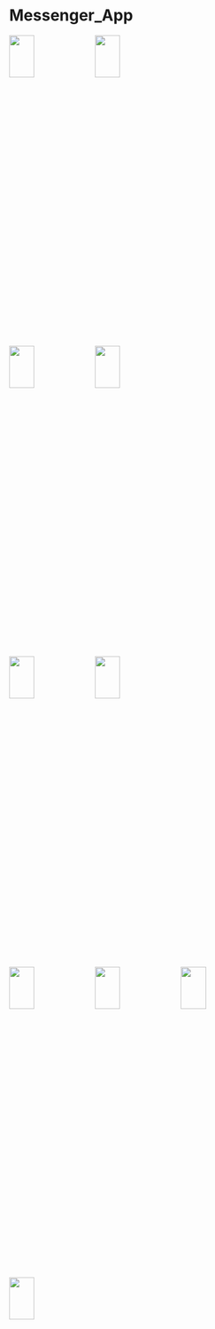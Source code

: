 # Messenger_App

<img width=30% height=14% src="https://user-images.githubusercontent.com/62088928/199455519-27213896-19c8-4ee6-87a8-b32157a7aca4.jpg">     <img width=30% height=14% src="https://user-images.githubusercontent.com/62088928/199455572-58ada97c-1c3d-4e5e-afc6-e2469d9b6f83.jpg">
 
 
<img width=30% height=14% src="https://user-images.githubusercontent.com/62088928/209450009-6ccdb1f0-a4fc-49bb-8fa6-fe2b6ccc33a4.jpg">   <img width=30% height=14% src="https://user-images.githubusercontent.com/62088928/209450017-d66743e3-624b-4dd3-a7d4-ac74bf76f31b.jpg">


<img width=30% height=14% src="https://user-images.githubusercontent.com/62088928/209450030-a1e88968-6685-4bde-bb46-117700cf422b.jpg">   <img width=30% height=14% src="https://user-images.githubusercontent.com/62088928/209450044-8d65d1d4-c50a-4c14-aaa4-fd8472621a45.jpg">


<img width=30% height=14% src="https://user-images.githubusercontent.com/62088928/205984069-902e9e43-94a4-44c3-aec1-192f09c3007f.jpg">   <img width=30% height=14% src="https://user-images.githubusercontent.com/62088928/205984146-96079130-b18b-4ec8-b6ee-f9dd88dd1a1c.jpg">   <img width=30% height=14% src="https://user-images.githubusercontent.com/62088928/205984203-043a9a1d-e59e-4507-b55a-d6a8383a1e8d.jpg">

<img width=30% height=14% src="https://user-images.githubusercontent.com/62088928/199455848-a5618a7e-525c-4602-9cb9-018d02c8e506.jpg">
